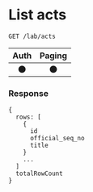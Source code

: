 # List acts
```
GET /lab/acts
```

| Auth | Paging |
| :---: | :---: |
| 🌑 | 🌑 |

### Response
```
{
  rows: [
    {
      id
      official_seq_no
      title
    }
    ...
  ]
  totalRowCount
}
```
